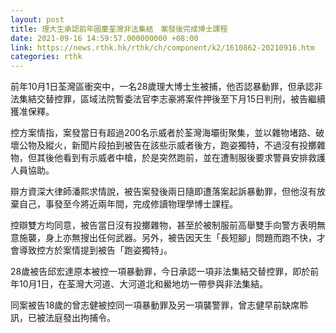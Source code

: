 ```yaml
---
layout: post
title: 理大生承認前年國慶荃灣非法集結　案發後完成博士課程
date: 2021-09-16 14:59:57.000000000 +08:00
link: https://news.rthk.hk/rthk/ch/component/k2/1610862-20210916.htm
categories: rthk
---
```


前年10月1日荃灣區衝突中，一名28歲理大博士生被捕，他否認暴動罪，但承認非法集結交替控罪，區域法院暫委法官李志豪將案件押後至下月15日判刑，被告繼續獲准保釋。

控方案情指，案發當日有超過200名示威者於荃灣海壩街聚集，並以雜物堵路、破壞公物及縱火，新聞片段拍到被告在該些示威者後方，跑姿獨特，不過沒有投擲雜物，但其後他看到有示威者中槍，於是突然跑前，並在遭制服後要求警員安排救護人員協助。

辯方資深大律師潘熙求情說，被告案發後兩日隨即遭落案起訴暴動罪，但他沒有放棄自己，事發至今將近兩年間，完成修讀物理學博士課程。

控辯雙方均同意，被告當日沒有投擲雜物，甚至於被制服前高舉雙手向警方表明無意施襲，身上亦無搜出任何武器。另外，被告因天生「長短腳」問題而跑不快，才會導致控方於案情提到被告「跑姿獨特」。

28歲被告邱宏達原本被控一項暴動罪，今日承認一項非法集結交替控罪，即於前年10月1日，在荃灣大河道、大河道北和鱟地坊一帶參與非法集結。

同案被告18歲的曾志健被控同一項暴動罪及另一項襲警罪，曾志健早前缺席聆訊，已被法庭發出拘捕令。
